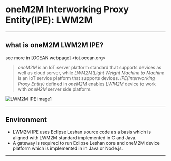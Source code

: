 # oneM2M Interworking Proxy Entity(IPE): LWM2M

----
## what is oneM2M LWM2M IPE?
see more in [OCEAN webpage] <iot.ocean.org>

> *oneM2M* is an IoT server platform standard that supports devices as well as cloud server, while *LWM2M(Light Weight Machine to Machine* is an IoT service platform that supports devices. *IPE(Interworking Proxy Entity)* defined in *oneM2M* enables *LWM2M* device to work with *oneM2M* server side platform.

![LWM2M IPE image1](http://iotocean.weebly.com/uploads/9/9/5/2/99521100/published/onem2m-lwm2m-interworking.jpg?1499653379)

----
## Environment
- LWM2M IPE uses Eclipse Leshan source code as a basis which is aligned with LWM2M standard implemented in C and Java. 
- A gateway is required to run Eclipse Leshan core and oneM2M device platform which is implemented in in Java or Node.js.
----

